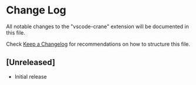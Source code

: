 # Change Log

All notable changes to the "vscode-crane" extension will be documented in this file.

Check [Keep a Changelog](http://keepachangelog.com/) for recommendations on how to structure this file.

## [Unreleased]

- Initial release